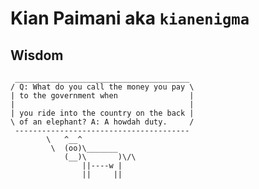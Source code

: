 # Kian Paimani aka `kianenigma`

## Wisdom

<!--START_SECTION:cowsay-->
```
 _______________________________________
/ Q: What do you call the money you pay \
| to the government when                |
|                                       |
| you ride into the country on the back |
\ of an elephant? A: A howdah duty.     /
 ---------------------------------------
        \   ^__^
         \  (oo)\_______
            (__)\       )\/\
                ||----w |
                ||     ||

```
<!--END_SECTION:cowsay-->




